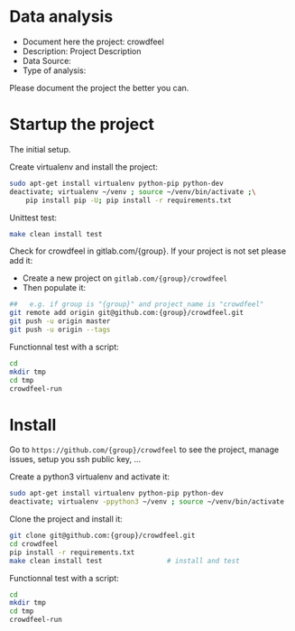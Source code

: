 # Data analysis
- Document here the project: crowdfeel
- Description: Project Description
- Data Source:
- Type of analysis:

Please document the project the better you can.

# Startup the project

The initial setup.

Create virtualenv and install the project:
```bash
sudo apt-get install virtualenv python-pip python-dev
deactivate; virtualenv ~/venv ; source ~/venv/bin/activate ;\
    pip install pip -U; pip install -r requirements.txt
```

Unittest test:
```bash
make clean install test
```

Check for crowdfeel in gitlab.com/{group}.
If your project is not set please add it:

- Create a new project on `gitlab.com/{group}/crowdfeel`
- Then populate it:

```bash
##   e.g. if group is "{group}" and project_name is "crowdfeel"
git remote add origin git@github.com:{group}/crowdfeel.git
git push -u origin master
git push -u origin --tags
```

Functionnal test with a script:

```bash
cd
mkdir tmp
cd tmp
crowdfeel-run
```

# Install

Go to `https://github.com/{group}/crowdfeel` to see the project, manage issues,
setup you ssh public key, ...

Create a python3 virtualenv and activate it:

```bash
sudo apt-get install virtualenv python-pip python-dev
deactivate; virtualenv -ppython3 ~/venv ; source ~/venv/bin/activate
```

Clone the project and install it:

```bash
git clone git@github.com:{group}/crowdfeel.git
cd crowdfeel
pip install -r requirements.txt
make clean install test                # install and test
```
Functionnal test with a script:

```bash
cd
mkdir tmp
cd tmp
crowdfeel-run
```
